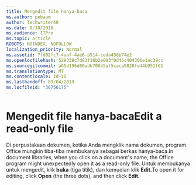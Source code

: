 ```yaml
---
title: Mengedit file hanya-baca
ms.author: pebaum
author: Techwriter40
ms.date: 9/10/2018
ms.audience: ITPro
ms.topic: article
ROBOTS: NOINDEX, NOFOLLOW
localization_priority: Normal
ms.assetid: 7fd02fc7-4aaf-4ae6-b514-ceda456b74e2
ms.openlocfilehash: 529338c7d83f16b2e003f0d46c404306e1ac39cc
ms.sourcegitcommit: a65d196d00adb70045af5caca9828fe44b951f61
ms.translationtype: MT
ms.contentlocale: id-ID
ms.lasthandoff: 09/04/2019
ms.locfileid: "36756175"
---
```

# <a name="edit-a-read-only-file"></a><span data-ttu-id="dd568-102">Mengedit file hanya-baca</span><span class="sxs-lookup"><span data-stu-id="dd568-102">Edit a read-only file</span></span>

<span data-ttu-id="dd568-103">Di perpustakaan dokumen, ketika Anda mengklik nama dokumen, program Office mungkin tiba-tiba membukanya sebagai berkas hanya-baca.</span><span class="sxs-lookup"><span data-stu-id="dd568-103">In document libraries, when you click on a document's name, the Office program might unexpectedly open it as a read-only file.</span></span> <span data-ttu-id="dd568-104">Untuk membukanya untuk mengedit, klik **buka** (tiga titik), dan kemudian klik **Edit.**</span><span class="sxs-lookup"><span data-stu-id="dd568-104">To open it for editing, click **Open** (the three dots), and then click **Edit.**</span></span>
  

